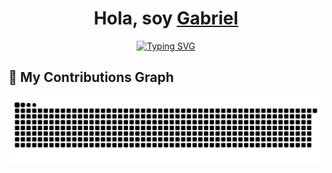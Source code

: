 <div align="center">
  <h1>Hola, soy <a href="https://www.instagram.com/gamborin_/">Gabriel</a></h1>
</div>
<div align="center">
  <a href="https://git.io/typing-svg"><img src="https://readme-typing-svg.demolab.com?font=Fira+Code&pause=1000&color=F73BD8&center=true&vCenter=true&random=false&width=600&lines=Gabriel+Woodsprite;Dev+at+ITZ;Computational+Systems+Engineering+student;Musician" alt="Typing SVG" /></a>
</div>

## 🐍 My Contributions Graph
	
<p align = "center">
	<img src = "https://github.com/7oSkaaa/7oSkaaa/blob/output/github-contribution-grid-snake.svg?" alt = "Snake Game"/>
</p>

<!--
**Gabriel-Woodsprite/Gabriel-Woodsprite** is a ✨ _special_ ✨ repository because its `README.md` (this file) appears on your GitHub profile.

Here are some ideas to get you started:

- 🔭 I’m currently working on ...
- 🌱 I’m currently learning ...
- 👯 I’m looking to collaborate on ...
- 🤔 I’m looking for help with ...
- 💬 Ask me about ...
- 📫 How to reach me: ...
- 😄 Pronouns: ...
- ⚡ Fun fact: ...
-->
